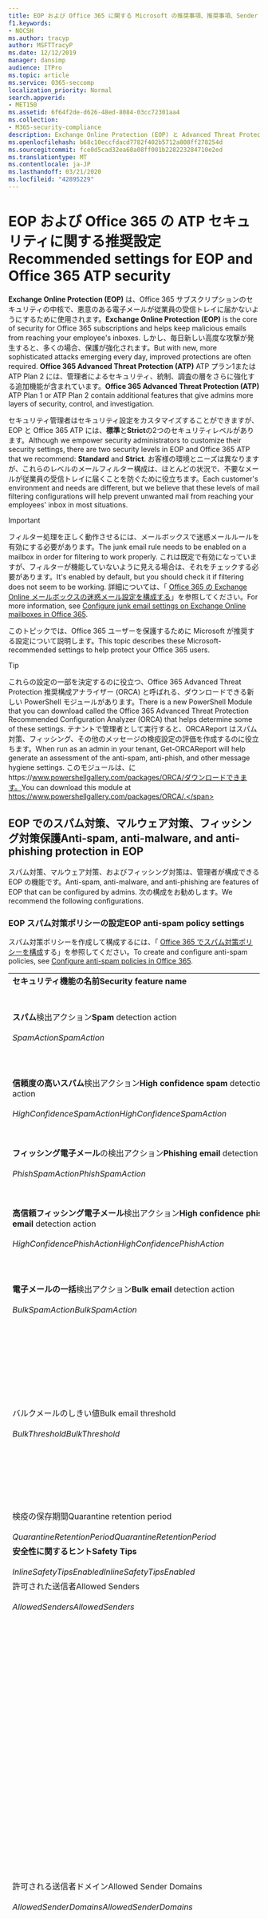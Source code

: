 ```yaml
---
title: EOP および Office 365 に関する Microsoft の推奨事項、推奨事項、Sender Policy Framework、ドメインベースのメッセージの報告と適合性、DomainKeys で識別されたメール、手順、使用方法、セキュリティ基準、EOP のベースラインATP、段取り ATP、セットアップ EOP、ATP の構成、EOP、セキュリティ構成の構成
f1.keywords:
- NOCSH
ms.author: tracyp
author: MSFTTracyP
ms.date: 12/12/2019
manager: dansimp
audience: ITPro
ms.topic: article
ms.service: O365-seccomp
localization_priority: Normal
search.appverid:
- MET150
ms.assetid: 6f64f2de-d626-48ed-8084-03cc72301aa4
ms.collection:
- M365-security-compliance
description: Exchange Online Protection (EOP) と Advanced Threat Protection (ATP) のセキュリティ設定のベストプラクティスについて 標準保護に関する現在の推奨事項 より厳しくするには、何を使用する必要がありますか。 Advanced Threat Protection (ATP) も使用している場合、どのようなエクストラを利用できますか?
ms.openlocfilehash: b68c10eccfdacd7782f402b5712a808ff278254d
ms.sourcegitcommit: fce0d5cad32ea60a08ff001b228223284710e2ed
ms.translationtype: MT
ms.contentlocale: ja-JP
ms.lasthandoff: 03/21/2020
ms.locfileid: "42895229"
---
```

# <a name="recommended-settings-for-eop-and-office-365-atp-security"></a><span data-ttu-id="27d41-106">EOP および Office 365 の ATP セキュリティに関する推奨設定</span><span class="sxs-lookup"><span data-stu-id="27d41-106">Recommended settings for EOP and Office 365 ATP security</span></span>

<span data-ttu-id="27d41-107">**Exchange Online Protection (EOP)** は、Office 365 サブスクリプションのセキュリティの中核で、悪意のある電子メールが従業員の受信トレイに届かないようにするために使用されます。</span><span class="sxs-lookup"><span data-stu-id="27d41-107">**Exchange Online Protection (EOP)** is the core of security for Office 365 subscriptions and helps keep malicious emails from reaching your employee's inboxes.</span></span> <span data-ttu-id="27d41-108">しかし、毎日新しい高度な攻撃が発生すると、多くの場合、保護が強化されます。</span><span class="sxs-lookup"><span data-stu-id="27d41-108">But with new, more sophisticated attacks emerging every day, improved protections are often required.</span></span> <span data-ttu-id="27d41-109">**Office 365 Advanced Threat Protection (ATP)** ATP プラン1または ATP Plan 2 には、管理者によるセキュリティ、統制、調査の層をさらに強化する追加機能が含まれています。</span><span class="sxs-lookup"><span data-stu-id="27d41-109">**Office 365 Advanced Threat Protection (ATP)** ATP Plan 1 or ATP Plan 2 contain additional features that give admins more layers of security, control, and investigation.</span></span>

<span data-ttu-id="27d41-110">セキュリティ管理者はセキュリティ設定をカスタマイズすることができますが、EOP と Office 365 ATP には、**標準**と**Strict**の2つのセキュリティレベルがあります。</span><span class="sxs-lookup"><span data-stu-id="27d41-110">Although we empower security administrators to customize their security settings, there are two security levels in EOP and Office 365 ATP that we recommend: **Standard** and **Strict**.</span></span> <span data-ttu-id="27d41-111">お客様の環境とニーズは異なりますが、これらのレベルのメールフィルター構成は、ほとんどの状況で、不要なメールが従業員の受信トレイに届くことを防ぐために役立ちます。</span><span class="sxs-lookup"><span data-stu-id="27d41-111">Each customer's environment and needs are different, but we believe that these levels of mail filtering configurations will help prevent unwanted mail from reaching your employees' inbox in most situations.</span></span>

> [!IMPORTANT]
> <span data-ttu-id="27d41-112">フィルター処理を正しく動作させるには、メールボックスで迷惑メールルールを有効にする必要があります。</span><span class="sxs-lookup"><span data-stu-id="27d41-112">The junk email rule needs to be enabled on a mailbox in order for filtering to work properly.</span></span> <span data-ttu-id="27d41-113">これは既定で有効になっていますが、フィルターが機能していないように見える場合は、それをチェックする必要があります。</span><span class="sxs-lookup"><span data-stu-id="27d41-113">It's enabled by default, but you should check it if filtering does not seem to be working.</span></span> <span data-ttu-id="27d41-114">詳細については、「 [Office 365 の Exchange Online メールボックスの迷惑メール設定を構成する](configure-junk-email-settings-on-exo-mailboxes.md)」を参照してください。</span><span class="sxs-lookup"><span data-stu-id="27d41-114">For more information, see [Configure junk email settings on Exchange Online mailboxes in Office 365](configure-junk-email-settings-on-exo-mailboxes.md).</span></span>

<span data-ttu-id="27d41-115">このトピックでは、Office 365 ユーザーを保護するために Microsoft が推奨する設定について説明します。</span><span class="sxs-lookup"><span data-stu-id="27d41-115">This topic describes these Microsoft-recommended settings to help protect your Office 365 users.</span></span>

> [!TIP]
> <span data-ttu-id="27d41-116">これらの設定の一部を決定するのに役立つ、Office 365 Advanced Threat Protection 推奨構成アナライザー (ORCA) と呼ばれる、ダウンロードできる新しい PowerShell モジュールがあります。</span><span class="sxs-lookup"><span data-stu-id="27d41-116">There is a new PowerShell Module that you can download called the Office 365 Advanced Threat Protection Recommended Configuration Analyzer (ORCA) that helps determine some of these settings.</span></span> <span data-ttu-id="27d41-117">テナントで管理者として実行すると、ORCAReport はスパム対策、フィッシング、その他のメッセージの検疫設定の評価を作成するのに役立ちます。</span><span class="sxs-lookup"><span data-stu-id="27d41-117">When run as an admin in your tenant, Get-ORCAReport will help generate an assessment of the anti-spam, anti-phish, and other message hygiene settings.</span></span> <span data-ttu-id="27d41-118">このモジュールは、にhttps://www.powershellgallery.com/packages/ORCA/ダウンロードできます。</span><span class="sxs-lookup"><span data-stu-id="27d41-118">You can download this module at https://www.powershellgallery.com/packages/ORCA/.</span></span>

## <a name="anti-spam-anti-malware-and-anti-phishing-protection-in-eop"></a><span data-ttu-id="27d41-119">EOP でのスパム対策、マルウェア対策、フィッシング対策保護</span><span class="sxs-lookup"><span data-stu-id="27d41-119">Anti-spam, anti-malware, and anti-phishing protection in EOP</span></span>

<span data-ttu-id="27d41-120">スパム対策、マルウェア対策、およびフィッシング対策は、管理者が構成できる EOP の機能です。</span><span class="sxs-lookup"><span data-stu-id="27d41-120">Anti-spam, anti-malware, and anti-phishing are features of EOP that can be configured by admins.</span></span> <span data-ttu-id="27d41-121">次の構成をお勧めします。</span><span class="sxs-lookup"><span data-stu-id="27d41-121">We recommend the following configurations.</span></span>

### <a name="eop-anti-spam-policy-settings"></a><span data-ttu-id="27d41-122">EOP スパム対策ポリシーの設定</span><span class="sxs-lookup"><span data-stu-id="27d41-122">EOP anti-spam policy settings</span></span>

<span data-ttu-id="27d41-123">スパム対策ポリシーを作成して構成するには、「 [Office 365 でスパム対策ポリシーを構成](configure-your-spam-filter-policies.md)する」を参照してください。</span><span class="sxs-lookup"><span data-stu-id="27d41-123">To create and configure anti-spam policies, see [Configure anti-spam policies in Office 365](configure-your-spam-filter-policies.md).</span></span>

|||||
|---|---|---|---|
|<span data-ttu-id="27d41-124">**セキュリティ機能の名前**</span><span class="sxs-lookup"><span data-stu-id="27d41-124">**Security feature name**</span></span>|<span data-ttu-id="27d41-125">**Standard**</span><span class="sxs-lookup"><span data-stu-id="27d41-125">**Standard**</span></span>|<span data-ttu-id="27d41-126">**Strict**</span><span class="sxs-lookup"><span data-stu-id="27d41-126">**Strict**</span></span>|<span data-ttu-id="27d41-127">**Comment**</span><span class="sxs-lookup"><span data-stu-id="27d41-127">**Comment**</span></span>|
|<span data-ttu-id="27d41-128">**スパム**検出アクション</span><span class="sxs-lookup"><span data-stu-id="27d41-128">**Spam** detection action</span></span> <br/><br/> <span data-ttu-id="27d41-129">_SpamAction_</span><span class="sxs-lookup"><span data-stu-id="27d41-129">_SpamAction_</span></span>|<span data-ttu-id="27d41-130">**迷惑メールフォルダーにメッセージを移動する**</span><span class="sxs-lookup"><span data-stu-id="27d41-130">**Move message to Junk Email folder**</span></span> <br/><br/> `MoveToJmf`|<span data-ttu-id="27d41-131">**検疫メッセージ**</span><span class="sxs-lookup"><span data-stu-id="27d41-131">**Quarantine message**</span></span> <br/><br/> `Quarantine`||
|<span data-ttu-id="27d41-132">**信頼度の高いスパム**検出アクション</span><span class="sxs-lookup"><span data-stu-id="27d41-132">**High confidence spam** detection action</span></span> <br/><br/> <span data-ttu-id="27d41-133">_HighConfidenceSpamAction_</span><span class="sxs-lookup"><span data-stu-id="27d41-133">_HighConfidenceSpamAction_</span></span>|<span data-ttu-id="27d41-134">**検疫メッセージ**</span><span class="sxs-lookup"><span data-stu-id="27d41-134">**Quarantine message**</span></span> <br/><br/> `Quarantine`|<span data-ttu-id="27d41-135">**検疫メッセージ**</span><span class="sxs-lookup"><span data-stu-id="27d41-135">**Quarantine message**</span></span> <br/><br/> `Quarantine`||
|<span data-ttu-id="27d41-136">**フィッシング電子メール**の検出アクション</span><span class="sxs-lookup"><span data-stu-id="27d41-136">**Phishing email** detection action</span></span> <br/><br/> <span data-ttu-id="27d41-137">_PhishSpamAction_</span><span class="sxs-lookup"><span data-stu-id="27d41-137">_PhishSpamAction_</span></span>|<span data-ttu-id="27d41-138">**検疫メッセージ**</span><span class="sxs-lookup"><span data-stu-id="27d41-138">**Quarantine message**</span></span> <br/><br/> `Quarantine`|<span data-ttu-id="27d41-139">**検疫メッセージ**</span><span class="sxs-lookup"><span data-stu-id="27d41-139">**Quarantine message**</span></span> <br/><br/> `Quarantine`||
|<span data-ttu-id="27d41-140">**高信頼フィッシング電子メール**検出アクション</span><span class="sxs-lookup"><span data-stu-id="27d41-140">**High confidence phishing email** detection action</span></span> <br/><br/> <span data-ttu-id="27d41-141">_HighConfidencePhishAction_</span><span class="sxs-lookup"><span data-stu-id="27d41-141">_HighConfidencePhishAction_</span></span>|<span data-ttu-id="27d41-142">**検疫メッセージ**</span><span class="sxs-lookup"><span data-stu-id="27d41-142">**Quarantine message**</span></span> <br/><br/> `Quarantine`|<span data-ttu-id="27d41-143">**検疫メッセージ**</span><span class="sxs-lookup"><span data-stu-id="27d41-143">**Quarantine message**</span></span> <br/><br/> `Quarantine`||
|<span data-ttu-id="27d41-144">**電子メールの一括**検出アクション</span><span class="sxs-lookup"><span data-stu-id="27d41-144">**Bulk email** detection action</span></span> <br/><br/> <span data-ttu-id="27d41-145">_BulkSpamAction_</span><span class="sxs-lookup"><span data-stu-id="27d41-145">_BulkSpamAction_</span></span>|<span data-ttu-id="27d41-146">**迷惑メールフォルダーにメッセージを移動する**</span><span class="sxs-lookup"><span data-stu-id="27d41-146">**Move message to Junk Email folder**</span></span> <br/><br/> `MoveToJmf`|<span data-ttu-id="27d41-147">**検疫メッセージ**</span><span class="sxs-lookup"><span data-stu-id="27d41-147">**Quarantine message**</span></span> <br/><br/> `Quarantine`||
|<span data-ttu-id="27d41-148">バルクメールのしきい値</span><span class="sxs-lookup"><span data-stu-id="27d41-148">Bulk email threshold</span></span> <br/><br/> <span data-ttu-id="27d41-149">_BulkThreshold_</span><span class="sxs-lookup"><span data-stu-id="27d41-149">_BulkThreshold_</span></span>|<span data-ttu-id="27d41-150">6 </span><span class="sxs-lookup"><span data-stu-id="27d41-150">6</span></span>|<span data-ttu-id="27d41-151">4 </span><span class="sxs-lookup"><span data-stu-id="27d41-151">4</span></span>|<span data-ttu-id="27d41-152">現在、既定値は7ですが、これは6に変更することをお勧めします。</span><span class="sxs-lookup"><span data-stu-id="27d41-152">The default value is currently 7, but we recommend that you change it to 6.</span></span> <span data-ttu-id="27d41-153">詳細については、「 [Office 365 のバルク苦情レベル (BCL)](bulk-complaint-level-values.md)」を参照してください。</span><span class="sxs-lookup"><span data-stu-id="27d41-153">For details, see [Bulk complaint level (BCL) in Office 365](bulk-complaint-level-values.md).</span></span>|
|<span data-ttu-id="27d41-154">検疫の保存期間</span><span class="sxs-lookup"><span data-stu-id="27d41-154">Quarantine retention period</span></span> <br/><br/> <span data-ttu-id="27d41-155">_QuarantineRetentionPeriod_</span><span class="sxs-lookup"><span data-stu-id="27d41-155">_QuarantineRetentionPeriod_</span></span>|<span data-ttu-id="27d41-156">30 日間</span><span class="sxs-lookup"><span data-stu-id="27d41-156">30 days</span></span>|<span data-ttu-id="27d41-157">30 日間</span><span class="sxs-lookup"><span data-stu-id="27d41-157">30 days</span></span>||
|<span data-ttu-id="27d41-158">**安全性に関するヒント**</span><span class="sxs-lookup"><span data-stu-id="27d41-158">**Safety Tips**</span></span> <br/><br/> <span data-ttu-id="27d41-159">_InlineSafetyTipsEnabled_</span><span class="sxs-lookup"><span data-stu-id="27d41-159">_InlineSafetyTipsEnabled_</span></span>|<span data-ttu-id="27d41-160">オン</span><span class="sxs-lookup"><span data-stu-id="27d41-160">On</span></span> <br/><br/> `$true`|<span data-ttu-id="27d41-161">オン</span><span class="sxs-lookup"><span data-stu-id="27d41-161">On</span></span> <br/><br/> `$true`||
|<span data-ttu-id="27d41-162">許可された送信者</span><span class="sxs-lookup"><span data-stu-id="27d41-162">Allowed Senders</span></span> <br/><br/> <span data-ttu-id="27d41-163">_AllowedSenders_</span><span class="sxs-lookup"><span data-stu-id="27d41-163">_AllowedSenders_</span></span>|<span data-ttu-id="27d41-164">なし</span><span class="sxs-lookup"><span data-stu-id="27d41-164">None</span></span>|<span data-ttu-id="27d41-165">なし</span><span class="sxs-lookup"><span data-stu-id="27d41-165">None</span></span>||
|<span data-ttu-id="27d41-166">許可される送信者ドメイン</span><span class="sxs-lookup"><span data-stu-id="27d41-166">Allowed Sender Domains</span></span> <br/><br/> <span data-ttu-id="27d41-167">_AllowedSenderDomains_</span><span class="sxs-lookup"><span data-stu-id="27d41-167">_AllowedSenderDomains_</span></span>|<span data-ttu-id="27d41-168">なし</span><span class="sxs-lookup"><span data-stu-id="27d41-168">None</span></span>|<span data-ttu-id="27d41-169">なし</span><span class="sxs-lookup"><span data-stu-id="27d41-169">None</span></span>|<span data-ttu-id="27d41-170">自分が所有する (_承認済みドメイン_とも呼ばれる) ドメインを許可された送信者の一覧に追加する必要はありません。</span><span class="sxs-lookup"><span data-stu-id="27d41-170">Adding domains that you own (also known as _accepted domains_) to the allowed senders list is not required.</span></span> <span data-ttu-id="27d41-171">実際には、悪意のある俳優が、フィルターによって除外されるメールを送信するような機会を作成するため、高いリスクと見なされます。[**スパム対策設定**] ページの [セキュリティ & コンプライアンスセンター] で[スプーフィングインテリジェンス](learn-about-spoof-intelligence.md)を使用して、組織の一部であるドメインを偽装している、または外部ドメインのスプーフィングを行っているすべての送信者を確認します。</span><span class="sxs-lookup"><span data-stu-id="27d41-171">In fact, it's considered high risk since it creates opportunities for bad actors to send you mail that would otherwise be filtered out. Use [spoof intelligence](learn-about-spoof-intelligence.md) in the Security & Compliance Center on the **Anti-spam settings** page to review all senders who are spoofing either domains that are part of your organization, or spoofing external domains.</span></span>|
|<span data-ttu-id="27d41-172">受信拒否リスト</span><span class="sxs-lookup"><span data-stu-id="27d41-172">Blocked Senders</span></span> <br/><br/> <span data-ttu-id="27d41-173">_BlockedSenders_</span><span class="sxs-lookup"><span data-stu-id="27d41-173">_BlockedSenders_</span></span>|<span data-ttu-id="27d41-174">なし</span><span class="sxs-lookup"><span data-stu-id="27d41-174">None</span></span>|<span data-ttu-id="27d41-175">なし</span><span class="sxs-lookup"><span data-stu-id="27d41-175">None</span></span>||
|<span data-ttu-id="27d41-176">受信拒否された送信者ドメイン</span><span class="sxs-lookup"><span data-stu-id="27d41-176">Blocked Sender Domains</span></span> <br/><br/> <span data-ttu-id="27d41-177">_BlockedSenderDomains_</span><span class="sxs-lookup"><span data-stu-id="27d41-177">_BlockedSenderDomains_</span></span>|<span data-ttu-id="27d41-178">なし</span><span class="sxs-lookup"><span data-stu-id="27d41-178">None</span></span>|<span data-ttu-id="27d41-179">なし</span><span class="sxs-lookup"><span data-stu-id="27d41-179">None</span></span>||
|<span data-ttu-id="27d41-180">**[エンド ユーザーのスパム通知を有効にする]**  このポリシーでエンド ユーザーのスパム通知を有効にするには、このチェック ボックスをオンにします。</span><span class="sxs-lookup"><span data-stu-id="27d41-180">**Enable end-user spam notifications**</span></span> <br/><br/> <span data-ttu-id="27d41-181">_EnableEndUserSpamNotifications_</span><span class="sxs-lookup"><span data-stu-id="27d41-181">_EnableEndUserSpamNotifications_</span></span>|<span data-ttu-id="27d41-182">有効</span><span class="sxs-lookup"><span data-stu-id="27d41-182">Enabled</span></span> <br/><br/> `$true`|<span data-ttu-id="27d41-183">有効</span><span class="sxs-lookup"><span data-stu-id="27d41-183">Enabled</span></span> <br/><br/> `$true`||
|<span data-ttu-id="27d41-184">**エンドユーザーのスパム通知を毎日送信する (日数)**</span><span class="sxs-lookup"><span data-stu-id="27d41-184">**Send end-user spam notifications every (days)**</span></span> <br/><br/> <span data-ttu-id="27d41-185">_EndUserSpamNotificationFrequency_</span><span class="sxs-lookup"><span data-stu-id="27d41-185">_EndUserSpamNotificationFrequency_</span></span>|<span data-ttu-id="27d41-186">3 日間</span><span class="sxs-lookup"><span data-stu-id="27d41-186">3 days</span></span>|<span data-ttu-id="27d41-187">3 日間</span><span class="sxs-lookup"><span data-stu-id="27d41-187">3 days</span></span>||
|<span data-ttu-id="27d41-188">**スパム ZAP**</span><span class="sxs-lookup"><span data-stu-id="27d41-188">**Spam ZAP**</span></span> <br/><br/> <span data-ttu-id="27d41-189">_SpamZapEnabled_</span><span class="sxs-lookup"><span data-stu-id="27d41-189">_SpamZapEnabled_</span></span>|<span data-ttu-id="27d41-190">有効</span><span class="sxs-lookup"><span data-stu-id="27d41-190">Enabled</span></span> <br/><br/> `$true`|<span data-ttu-id="27d41-191">有効</span><span class="sxs-lookup"><span data-stu-id="27d41-191">Enabled</span></span> <br/><br/> `$true`||
|<span data-ttu-id="27d41-192">**フィッシング ZAP**</span><span class="sxs-lookup"><span data-stu-id="27d41-192">**Phish ZAP**</span></span> <br/><br/> <span data-ttu-id="27d41-193">_PhishZapEnabled_</span><span class="sxs-lookup"><span data-stu-id="27d41-193">_PhishZapEnabled_</span></span>|<span data-ttu-id="27d41-194">有効</span><span class="sxs-lookup"><span data-stu-id="27d41-194">Enabled</span></span> <br/><br/> `$true`|<span data-ttu-id="27d41-195">有効</span><span class="sxs-lookup"><span data-stu-id="27d41-195">Enabled</span></span> <br/><br/> `$true`||
|<span data-ttu-id="27d41-196">_MarkAsSpamBulkMail_</span><span class="sxs-lookup"><span data-stu-id="27d41-196">_MarkAsSpamBulkMail_</span></span>|<span data-ttu-id="27d41-197">オン</span><span class="sxs-lookup"><span data-stu-id="27d41-197">On</span></span>|<span data-ttu-id="27d41-198">オン</span><span class="sxs-lookup"><span data-stu-id="27d41-198">On</span></span>|<span data-ttu-id="27d41-199">この設定は、PowerShell でのみ使用できます。</span><span class="sxs-lookup"><span data-stu-id="27d41-199">This setting is only available in PowerShell.</span></span>|
|

<span data-ttu-id="27d41-200">使用されなくなっているスパム対策ポリシーには、他にもいくつかの高度なスパムフィルター (ASF) 設定があります。</span><span class="sxs-lookup"><span data-stu-id="27d41-200">There are several other Advanced Spam Filter (ASF) settings in anti-spam policies that are in the process of being deprecated.</span></span> <span data-ttu-id="27d41-201">これらの機能の減価償却のタイムラインの詳細については、このトピックの外に連絡します。</span><span class="sxs-lookup"><span data-stu-id="27d41-201">More information on the timelines for the depreciation of these features will be communicated outside of this topic.</span></span>

<span data-ttu-id="27d41-202">**標準**レベルと**厳密**なレベルの両方で、これらの ASF 設定を**オフ**にすることをお勧めします。</span><span class="sxs-lookup"><span data-stu-id="27d41-202">We recommend that you turn these ASF settings **Off** for both **Standard** and **Strict** levels.</span></span> <span data-ttu-id="27d41-203">ASF 設定の詳細については、「 [Office 365 の高度なスパムフィルター (ASF) 設定](advanced-spam-filtering-asf-options.md)」を参照してください。</span><span class="sxs-lookup"><span data-stu-id="27d41-203">For more information about ASF settings, see [Advanced Spam Filter (ASF) settings in Office 365](advanced-spam-filtering-asf-options.md).</span></span>

|||
|----|---|
|<span data-ttu-id="27d41-204">**セキュリティ機能の名前**</span><span class="sxs-lookup"><span data-stu-id="27d41-204">**Security feature name**</span></span>|<span data-ttu-id="27d41-205">**コメント**</span><span class="sxs-lookup"><span data-stu-id="27d41-205">**Comments**</span></span>|
|<span data-ttu-id="27d41-206">**リモートサイトへの画像リンク**(_IncreaseScoreWithImageLinks_)</span><span class="sxs-lookup"><span data-stu-id="27d41-206">**Image links to remote sites** (_IncreaseScoreWithImageLinks_)</span></span>||
|<span data-ttu-id="27d41-207">**URL の数値の IP アドレス**(_IncreaseScoreWithNumericIps_)</span><span class="sxs-lookup"><span data-stu-id="27d41-207">**Numeric IP address in URL** (_IncreaseScoreWithNumericIps_)</span></span>||
|<span data-ttu-id="27d41-208">**UL リダイレクト (その他のポート**) (_IncreaseScoreWithRedirectToOtherPort_)</span><span class="sxs-lookup"><span data-stu-id="27d41-208">**UL redirect to other port** (_IncreaseScoreWithRedirectToOtherPort_)</span></span>||
|<span data-ttu-id="27d41-209">**.Url または info web サイトへの URL** (_IncreaseScoreWithBizOrInfoUrls_)</span><span class="sxs-lookup"><span data-stu-id="27d41-209">**URL to .biz or .info websites** (_IncreaseScoreWithBizOrInfoUrls_)</span></span>||
|<span data-ttu-id="27d41-210">**空のメッセージ**(_MarkAsSpamEmptyMessages_)</span><span class="sxs-lookup"><span data-stu-id="27d41-210">**Empty messages** (_MarkAsSpamEmptyMessages_)</span></span>||
|<span data-ttu-id="27d41-211">**HTML の JavaScript または VBScript** (_MarkAsSpamJavaScriptInHtml_)</span><span class="sxs-lookup"><span data-stu-id="27d41-211">**JavaScript or VBScript in HTML** (_MarkAsSpamJavaScriptInHtml_)</span></span>||
|<span data-ttu-id="27d41-212">**HTML の Frame または IFrame タグ**(_MarkAsSpamFramesInHtml_)</span><span class="sxs-lookup"><span data-stu-id="27d41-212">**Frame or IFrame tags in HTML** (_MarkAsSpamFramesInHtml_)</span></span>||
|<span data-ttu-id="27d41-213">**HTML のオブジェクトタグ**(_MarkAsSpamObjectTagsInHtml_)</span><span class="sxs-lookup"><span data-stu-id="27d41-213">**Object tags in HTML** (_MarkAsSpamObjectTagsInHtml_)</span></span>||
|<span data-ttu-id="27d41-214">**HTML にタグを埋め込む**(_MarkAsSpamEmbedTagsInHtml_)</span><span class="sxs-lookup"><span data-stu-id="27d41-214">**Embed tags in HTML** (_MarkAsSpamEmbedTagsInHtml_)</span></span>||
|<span data-ttu-id="27d41-215">**HTML の Form タグ**(_MarkAsSpamFormTagsInHtml_)</span><span class="sxs-lookup"><span data-stu-id="27d41-215">**Form tags in HTML** (_MarkAsSpamFormTagsInHtml_)</span></span>||
|<span data-ttu-id="27d41-216">**HTML での Web バグ**(_MarkAsSpamWebBugsInHtml_)</span><span class="sxs-lookup"><span data-stu-id="27d41-216">**Web bugs in HTML** (_MarkAsSpamWebBugsInHtml_)</span></span>||
|<span data-ttu-id="27d41-217">**機密単語リストを適用**する (_MarkAsSpamSensitiveWordList_)</span><span class="sxs-lookup"><span data-stu-id="27d41-217">**Apply sensitive word list** (_MarkAsSpamSensitiveWordList_)</span></span>||
|<span data-ttu-id="27d41-218">**SPF レコード: hard fail** (_MarkAsSpamSpfRecordHardFail_)</span><span class="sxs-lookup"><span data-stu-id="27d41-218">**SPF record: hard fail** (_MarkAsSpamSpfRecordHardFail_)</span></span>||
|<span data-ttu-id="27d41-219">**条件付き送信者 ID フィルター: hard fail** (_MarkAsSpamFromAddressAuthFail_)</span><span class="sxs-lookup"><span data-stu-id="27d41-219">**Conditional Sender ID filtering: hard fail** (_MarkAsSpamFromAddressAuthFail_)</span></span>||
|<span data-ttu-id="27d41-220">**NDR バック散布**(_MarkAsSpamNdrBackscatter_)</span><span class="sxs-lookup"><span data-stu-id="27d41-220">**NDR backscatter** (_MarkAsSpamNdrBackscatter_)</span></span>||
|

#### <a name="eop-outbound-spam-policy-settings"></a><span data-ttu-id="27d41-221">EOP 送信スパムポリシーの設定</span><span class="sxs-lookup"><span data-stu-id="27d41-221">EOP outbound spam policy settings</span></span>

<span data-ttu-id="27d41-222">送信スパムポリシーを作成して構成するには、「 [Office 365 で送信スパムフィルターを構成](configure-the-outbound-spam-policy.md)する」を参照してください。</span><span class="sxs-lookup"><span data-stu-id="27d41-222">To create and configure outbound spam policies, see [Configure outbound spam filtering in Office 365](configure-the-outbound-spam-policy.md).</span></span>

||||
|---|---|---|---|
|<span data-ttu-id="27d41-223">**セキュリティ機能の名前**</span><span class="sxs-lookup"><span data-stu-id="27d41-223">**Security feature name**</span></span>|<span data-ttu-id="27d41-224">**Standard**</span><span class="sxs-lookup"><span data-stu-id="27d41-224">**Standard**</span></span>|<span data-ttu-id="27d41-225">**Strict**</span><span class="sxs-lookup"><span data-stu-id="27d41-225">**Strict**</span></span>|<span data-ttu-id="27d41-226">**Comment**</span><span class="sxs-lookup"><span data-stu-id="27d41-226">**Comment**</span></span>|
|<span data-ttu-id="27d41-227">**ユーザーあたりの最大受信者数: 外部時間の制限**</span><span class="sxs-lookup"><span data-stu-id="27d41-227">**Maximum number of recipients per user: External hourly limit**</span></span> <br/><br/> <span data-ttu-id="27d41-228">_RecipientLimitExternalPerHour_</span><span class="sxs-lookup"><span data-stu-id="27d41-228">_RecipientLimitExternalPerHour_</span></span>|<span data-ttu-id="27d41-229">500</span><span class="sxs-lookup"><span data-stu-id="27d41-229">500</span></span>|<span data-ttu-id="27d41-230">400</span><span class="sxs-lookup"><span data-stu-id="27d41-230">400</span></span>||
|<span data-ttu-id="27d41-231">**ユーザーあたりの最大受信者数: 内部時間の制限**</span><span class="sxs-lookup"><span data-stu-id="27d41-231">**Maximum number of recipients per user: Internal hourly limit**</span></span> <br/><br/> <span data-ttu-id="27d41-232">_RecipientLimitInternalPerHour_</span><span class="sxs-lookup"><span data-stu-id="27d41-232">_RecipientLimitInternalPerHour_</span></span>|<span data-ttu-id="27d41-233">1000</span><span class="sxs-lookup"><span data-stu-id="27d41-233">1000</span></span>|<span data-ttu-id="27d41-234">800</span><span class="sxs-lookup"><span data-stu-id="27d41-234">800</span></span>||
|<span data-ttu-id="27d41-235">**ユーザーあたりの最大受信者数: 毎日の制限**</span><span class="sxs-lookup"><span data-stu-id="27d41-235">**Maximum number of recipients per user: Daily limit**</span></span> <br/><br/> <span data-ttu-id="27d41-236">_RecipientLimitPerDay_</span><span class="sxs-lookup"><span data-stu-id="27d41-236">_RecipientLimitPerDay_</span></span>|<span data-ttu-id="27d41-237">1000</span><span class="sxs-lookup"><span data-stu-id="27d41-237">1000</span></span>|<span data-ttu-id="27d41-238">800</span><span class="sxs-lookup"><span data-stu-id="27d41-238">800</span></span>||
|<span data-ttu-id="27d41-239">**ユーザーが制限を超えた場合のアクション**</span><span class="sxs-lookup"><span data-stu-id="27d41-239">**Action when a user exceeds the limits**</span></span> <br/><br/> <span data-ttu-id="27d41-240">_ActionWhenThresholdReached_</span><span class="sxs-lookup"><span data-stu-id="27d41-240">_ActionWhenThresholdReached_</span></span>|<span data-ttu-id="27d41-241">**ユーザーがメールを送信するのを制限する**</span><span class="sxs-lookup"><span data-stu-id="27d41-241">**Restrict the user from sending mail**</span></span> <br/><br/> `BlockUser`|<span data-ttu-id="27d41-242">**ユーザーがメールを送信するのを制限する**</span><span class="sxs-lookup"><span data-stu-id="27d41-242">**Restrict the user from sending mail**</span></span> <br/><br/> `BlockUser`||
|

### <a name="eop-anti-malware-policy-settings"></a><span data-ttu-id="27d41-243">EOP マルウェア対策ポリシー設定</span><span class="sxs-lookup"><span data-stu-id="27d41-243">EOP anti-malware policy settings</span></span>

<span data-ttu-id="27d41-244">マルウェア対策ポリシーを作成して構成するには、「 [configure マルウェア対策ポリシーを Office 365 で構成](configure-anti-malware-policies.md)する」を参照してください。</span><span class="sxs-lookup"><span data-stu-id="27d41-244">To create and configure anti-malware policies, see [Configure anti-malware policies in Office 365](configure-anti-malware-policies.md).</span></span>

|||||
|---|---|---|---|
|<span data-ttu-id="27d41-245">**セキュリティ機能の名前**</span><span class="sxs-lookup"><span data-stu-id="27d41-245">**Security feature name**</span></span>|<span data-ttu-id="27d41-246">**Standard**</span><span class="sxs-lookup"><span data-stu-id="27d41-246">**Standard**</span></span>|<span data-ttu-id="27d41-247">**Strict**</span><span class="sxs-lookup"><span data-stu-id="27d41-247">**Strict**</span></span>|<span data-ttu-id="27d41-248">**Comment**</span><span class="sxs-lookup"><span data-stu-id="27d41-248">**Comment**</span></span>|
|<span data-ttu-id="27d41-249">**受信者にメッセージが検疫されたことを通知するかどうか。**</span><span class="sxs-lookup"><span data-stu-id="27d41-249">**Do you want to notify recipients if their messages are quarantined?**</span></span> <br/><br/> <span data-ttu-id="27d41-250">_操作_</span><span class="sxs-lookup"><span data-stu-id="27d41-250">_Action_</span></span>|<span data-ttu-id="27d41-251">いいえ</span><span class="sxs-lookup"><span data-stu-id="27d41-251">No</span></span> <br/><br/> <span data-ttu-id="27d41-252">_DeleteMessage_</span><span class="sxs-lookup"><span data-stu-id="27d41-252">_DeleteMessage_</span></span>|<span data-ttu-id="27d41-253">いいえ</span><span class="sxs-lookup"><span data-stu-id="27d41-253">No</span></span> <br/><br/> <span data-ttu-id="27d41-254">_DeleteMessage_</span><span class="sxs-lookup"><span data-stu-id="27d41-254">_DeleteMessage_</span></span>|<span data-ttu-id="27d41-255">電子メールの添付ファイルでマルウェアが検出されると、メッセージは検疫され、管理者のみが解放できるようになります。</span><span class="sxs-lookup"><span data-stu-id="27d41-255">If malware is detected in an email attachment, the message is quarantined and can be released only by an admin.</span></span>|
|<span data-ttu-id="27d41-256">**一般的な添付ファイルの種類のフィルター**</span><span class="sxs-lookup"><span data-stu-id="27d41-256">**Common Attachment Types Filter**</span></span> <br/><br/> <span data-ttu-id="27d41-257">_EnableFileFilter_</span><span class="sxs-lookup"><span data-stu-id="27d41-257">_EnableFileFilter_</span></span>|<span data-ttu-id="27d41-258">オン</span><span class="sxs-lookup"><span data-stu-id="27d41-258">On</span></span> <br/><br/> `$true`|<span data-ttu-id="27d41-259">オン</span><span class="sxs-lookup"><span data-stu-id="27d41-259">On</span></span> <br/><br/> `$true`|<span data-ttu-id="27d41-260">この設定では、添付ファイルの内容に関係なく、実行可能な添付ファイルが含まれているファイルの種類に基づいてメッセージを検疫します。</span><span class="sxs-lookup"><span data-stu-id="27d41-260">This setting quarantines messages that contain executable attachments based on file type, regardless of the attachment content.</span></span>|
|<span data-ttu-id="27d41-261">**マルウェアのゼロ時間の自動削除**</span><span class="sxs-lookup"><span data-stu-id="27d41-261">**Malware Zero-hour Auto Purge**</span></span> <br/><br/> <span data-ttu-id="27d41-262">_ZapEnabled_</span><span class="sxs-lookup"><span data-stu-id="27d41-262">_ZapEnabled_</span></span>|<span data-ttu-id="27d41-263">オン</span><span class="sxs-lookup"><span data-stu-id="27d41-263">On</span></span> <br/><br/> `$true`|<span data-ttu-id="27d41-264">オン</span><span class="sxs-lookup"><span data-stu-id="27d41-264">On</span></span> <br/><br/> `$true`||
|<span data-ttu-id="27d41-265">配信されていないメッセージの**内部送信者に通知**する</span><span class="sxs-lookup"><span data-stu-id="27d41-265">**Notify internal senders** of the undelivered message</span></span> <br/><br/> <span data-ttu-id="27d41-266">_EnableInternalSenderNotifications_</span><span class="sxs-lookup"><span data-stu-id="27d41-266">_EnableInternalSenderNotifications_</span></span>|<span data-ttu-id="27d41-267">無効</span><span class="sxs-lookup"><span data-stu-id="27d41-267">Disabled</span></span> <br/><br/> `$false`|<span data-ttu-id="27d41-268">無効</span><span class="sxs-lookup"><span data-stu-id="27d41-268">Disabled</span></span> <br/><br/> `$false`||
|<span data-ttu-id="27d41-269">配信されていないメッセージの**外部送信者に通知**する</span><span class="sxs-lookup"><span data-stu-id="27d41-269">**Notify external senders** of the undelivered message</span></span> <br/><br/> <span data-ttu-id="27d41-270">_EnableExternalSenderNotifications_</span><span class="sxs-lookup"><span data-stu-id="27d41-270">_EnableExternalSenderNotifications_</span></span>|<span data-ttu-id="27d41-271">無効</span><span class="sxs-lookup"><span data-stu-id="27d41-271">Disabled</span></span> <br/><br/> `$false`|<span data-ttu-id="27d41-272">無効</span><span class="sxs-lookup"><span data-stu-id="27d41-272">Disabled</span></span> <br/><br/> `$false`||
|

### <a name="eop-anti-phishing-policy-settings"></a><span data-ttu-id="27d41-273">EOP フィッシング対策ポリシー設定</span><span class="sxs-lookup"><span data-stu-id="27d41-273">EOP anti-phishing policy settings</span></span>

|<span data-ttu-id="27d41-274">セキュリティ機能の名前</span><span class="sxs-lookup"><span data-stu-id="27d41-274">Security feature name</span></span>|<span data-ttu-id="27d41-275">標準</span><span class="sxs-lookup"><span data-stu-id="27d41-275">Standard</span></span>|<span data-ttu-id="27d41-276">Strict</span><span class="sxs-lookup"><span data-stu-id="27d41-276">Strict</span></span>|<span data-ttu-id="27d41-277">コメント</span><span class="sxs-lookup"><span data-stu-id="27d41-277">Comment</span></span>|
|---------|---------|---------|---------|
|<span data-ttu-id="27d41-278">スプーフィング対策保護を有効にする</span><span class="sxs-lookup"><span data-stu-id="27d41-278">Enable anti-spoofing protection</span></span>|<span data-ttu-id="27d41-279">オン</span><span class="sxs-lookup"><span data-stu-id="27d41-279">On</span></span>|<span data-ttu-id="27d41-280">オン</span><span class="sxs-lookup"><span data-stu-id="27d41-280">On</span></span>||
|<span data-ttu-id="27d41-281">認証されていない送信者を有効にする (タグ付け)</span><span class="sxs-lookup"><span data-stu-id="27d41-281">Enable Unauthenticated Sender (tagging)</span></span>|<span data-ttu-id="27d41-282">オン</span><span class="sxs-lookup"><span data-stu-id="27d41-282">On</span></span>|<span data-ttu-id="27d41-283">オン</span><span class="sxs-lookup"><span data-stu-id="27d41-283">On</span></span>||
|<span data-ttu-id="27d41-284">ドメインのスプーフィングが許可されていないユーザーによって電子メールが送信された場合</span><span class="sxs-lookup"><span data-stu-id="27d41-284">If email is sent by someone who's not allowed to spoof your domain</span></span>|<span data-ttu-id="27d41-285">受信者の迷惑メールフォルダーにメッセージを移動する</span><span class="sxs-lookup"><span data-stu-id="27d41-285">Move message to the recipients' Junk Email folders</span></span>|<span data-ttu-id="27d41-286">メッセージを検疫する</span><span class="sxs-lookup"><span data-stu-id="27d41-286">Quarantine the message</span></span>||

## <a name="office-365-advanced-threat-protection-security"></a><span data-ttu-id="27d41-287">Office 365 Advanced Threat Protection セキュリティ</span><span class="sxs-lookup"><span data-stu-id="27d41-287">Office 365 Advanced Threat Protection security</span></span>

<span data-ttu-id="27d41-288">その他のセキュリティ上の利点には、Office 365 Advanced Threat Protection (ATP) サブスクリプションが付属しています。</span><span class="sxs-lookup"><span data-stu-id="27d41-288">Additional security benefits come with an Office 365 Advanced Threat Protection (ATP) subscription.</span></span> <span data-ttu-id="27d41-289">最新のニュースと情報については、「 [Office 365 ATP の新機能](whats-new-in-office-365-atp.md)」を参照してください。</span><span class="sxs-lookup"><span data-stu-id="27d41-289">For the latest news and information, you can see [What's new in Office 365 ATP](whats-new-in-office-365-atp.md).</span></span>

<span data-ttu-id="27d41-290">Office 365 ATP には、悪意のある添付ファイルを含む電子メールを配信できないようにする安全な添付ファイルおよび安全なリンクのポリシーが含まれており、ユーザーは安全でない可能性のある Url をクリックすることになります。</span><span class="sxs-lookup"><span data-stu-id="27d41-290">Office 365 ATP includes the Safe Attachment and Safe Links policies to prevent email with potentially malicious attachments from being delivered, and to keep users from clicking potentially unsafe URLs.</span></span>

> [!IMPORTANT]
> <span data-ttu-id="27d41-291">高度なフィッシング対策は、Office 365 ATP サブスクリプションの利点の1つです。</span><span class="sxs-lookup"><span data-stu-id="27d41-291">Advanced anti-phishing is one of the benefits of an Office 365 ATP subscription.</span></span> <span data-ttu-id="27d41-292">既定では有効になっていますが、メールのフィルターを開始する前に、少なくとも1つのフィッシング対策ポリシーを構成***する必要があり***ます。</span><span class="sxs-lookup"><span data-stu-id="27d41-292">Although it's enabled by default, you ***must*** configure at least one anti-phishing policy before it can start filtering mail.</span></span> <span data-ttu-id="27d41-293">フィッシング対策ポリシーの構成を忘れると、ユーザーが危険な電子メールに公開される可能性があります。</span><span class="sxs-lookup"><span data-stu-id="27d41-293">Forgetting to configure anti-phishing policies could exposes users to risky emails.</span></span> <span data-ttu-id="27d41-294">Office 365 ATP サブスクリプションを追加した後は、必ずフィッシング対策ポリシーを構成してください。</span><span class="sxs-lookup"><span data-stu-id="27d41-294">Be sure to configure your anti-phishing policies after you add an Office 365 ATP subscription.</span></span>

<span data-ttu-id="27d41-295">EOP に Office 365 ATP サブスクリプションを追加した場合は、次の構成を設定します。</span><span class="sxs-lookup"><span data-stu-id="27d41-295">If you've added an Office 365 ATP subscription to your EOP, set the following configurations.</span></span>

### <a name="office-atp-anti-phishing-policy-settings"></a><span data-ttu-id="27d41-296">Office ATP のフィッシング対策ポリシー設定</span><span class="sxs-lookup"><span data-stu-id="27d41-296">Office ATP anti-phishing policy settings</span></span>

<span data-ttu-id="27d41-297">EOP のお客様は、前述したように基本的なフィッシング対策を行いますが、Office 365 ATP には、攻撃を防止、検出、修復するのに役立つ機能と制御が追加されています。</span><span class="sxs-lookup"><span data-stu-id="27d41-297">EOP customers get basic anti-phishing as previously described, but Office 365 ATP includes more features and control to help prevent, detect, and remediate against attacks.</span></span>

|<span data-ttu-id="27d41-298">偽装セキュリティ機能の名前</span><span class="sxs-lookup"><span data-stu-id="27d41-298">Impersonation security feature name</span></span>|<span data-ttu-id="27d41-299">標準</span><span class="sxs-lookup"><span data-stu-id="27d41-299">Standard</span></span>|<span data-ttu-id="27d41-300">Strict</span><span class="sxs-lookup"><span data-stu-id="27d41-300">Strict</span></span>|<span data-ttu-id="27d41-301">コメント</span><span class="sxs-lookup"><span data-stu-id="27d41-301">Comment</span></span>|
|---------|---------|---------|---------|
|<span data-ttu-id="27d41-302">(偽装ポリシーの編集)保護するユーザーを追加する</span><span class="sxs-lookup"><span data-stu-id="27d41-302">(Edit impersonation policy) Add users to protect</span></span>|<span data-ttu-id="27d41-303">オン</span><span class="sxs-lookup"><span data-stu-id="27d41-303">On</span></span>|<span data-ttu-id="27d41-304">オン</span><span class="sxs-lookup"><span data-stu-id="27d41-304">On</span></span>|<span data-ttu-id="27d41-305">組織によって異なりますが、主要な役割でユーザーを追加することをお勧めします。</span><span class="sxs-lookup"><span data-stu-id="27d41-305">Depends on your organization, but we recommend adding users in key roles.</span></span> <span data-ttu-id="27d41-306">内部的には、CEO、CFO、その他のシニアリーダーである可能性があります。</span><span class="sxs-lookup"><span data-stu-id="27d41-306">Internally, these might be your CEO, CFO, and other senior leaders.</span></span> <span data-ttu-id="27d41-307">外部には、協議会のメンバーまたは取締役会を含めることができます。</span><span class="sxs-lookup"><span data-stu-id="27d41-307">Externally, these could include council members or your board of directors.</span></span>|
|<span data-ttu-id="27d41-308">(偽装ポリシーの編集)自分が所有しているドメインを自動的に追加する</span><span class="sxs-lookup"><span data-stu-id="27d41-308">(Edit impersonation policy) Automatically include the domains I own</span></span>|<span data-ttu-id="27d41-309">オン</span><span class="sxs-lookup"><span data-stu-id="27d41-309">On</span></span>|<span data-ttu-id="27d41-310">オン</span><span class="sxs-lookup"><span data-stu-id="27d41-310">On</span></span>||
|<span data-ttu-id="27d41-311">(偽装ポリシーの編集)カスタムドメインを含める</span><span class="sxs-lookup"><span data-stu-id="27d41-311">(Edit impersonation policy) Include custom domains</span></span>|<span data-ttu-id="27d41-312">オン</span><span class="sxs-lookup"><span data-stu-id="27d41-312">On</span></span>|<span data-ttu-id="27d41-313">オン</span><span class="sxs-lookup"><span data-stu-id="27d41-313">On</span></span>|<span data-ttu-id="27d41-314">組織によって異なりますが、自分が所有していない大部分のドメインを追加することをお勧めします。</span><span class="sxs-lookup"><span data-stu-id="27d41-314">Depends on your organization, but we recommend adding domains you interact with most that you don't own.</span></span>|
|<span data-ttu-id="27d41-315">指定した偽装ユーザーによって電子メールが送信された場合</span><span class="sxs-lookup"><span data-stu-id="27d41-315">If email is sent by an impersonated user you specified</span></span>|<span data-ttu-id="27d41-316">メッセージを検疫する</span><span class="sxs-lookup"><span data-stu-id="27d41-316">Quarantine the message</span></span>|<span data-ttu-id="27d41-317">メッセージを検疫する</span><span class="sxs-lookup"><span data-stu-id="27d41-317">Quarantine the message</span></span>||
|<span data-ttu-id="27d41-318">指定した偽装ドメインによって電子メールが送信される場合</span><span class="sxs-lookup"><span data-stu-id="27d41-318">If email is sent by an impersonated domain you specified</span></span>|<span data-ttu-id="27d41-319">メッセージを検疫する</span><span class="sxs-lookup"><span data-stu-id="27d41-319">Quarantine the message</span></span>|<span data-ttu-id="27d41-320">メッセージを検疫する</span><span class="sxs-lookup"><span data-stu-id="27d41-320">Quarantine the message</span></span>||
|<span data-ttu-id="27d41-321">偽装ユーザーのヒントを表示する</span><span class="sxs-lookup"><span data-stu-id="27d41-321">Show tip for impersonated users</span></span>|<span data-ttu-id="27d41-322">オン</span><span class="sxs-lookup"><span data-stu-id="27d41-322">On</span></span>|<span data-ttu-id="27d41-323">オン</span><span class="sxs-lookup"><span data-stu-id="27d41-323">On</span></span>||
|<span data-ttu-id="27d41-324">偽装ドメインのヒントを表示する</span><span class="sxs-lookup"><span data-stu-id="27d41-324">Show tip for impersonated domains</span></span>|<span data-ttu-id="27d41-325">オン</span><span class="sxs-lookup"><span data-stu-id="27d41-325">On</span></span>|<span data-ttu-id="27d41-326">オン</span><span class="sxs-lookup"><span data-stu-id="27d41-326">On</span></span>||
|<span data-ttu-id="27d41-327">通常と異なる文字にヒントを表示する</span><span class="sxs-lookup"><span data-stu-id="27d41-327">Show tip for unusual characters</span></span>|<span data-ttu-id="27d41-328">オン</span><span class="sxs-lookup"><span data-stu-id="27d41-328">On</span></span>|<span data-ttu-id="27d41-329">オン</span><span class="sxs-lookup"><span data-stu-id="27d41-329">On</span></span>||
|<span data-ttu-id="27d41-330">メールボックスインテリジェンスを有効にする</span><span class="sxs-lookup"><span data-stu-id="27d41-330">Enable Mailbox intelligence</span></span>|<span data-ttu-id="27d41-331">オン</span><span class="sxs-lookup"><span data-stu-id="27d41-331">On</span></span>|<span data-ttu-id="27d41-332">オン</span><span class="sxs-lookup"><span data-stu-id="27d41-332">On</span></span>||
|<span data-ttu-id="27d41-333">メールボックスインテリジェンスベースの偽装保護を有効にする</span><span class="sxs-lookup"><span data-stu-id="27d41-333">Enable Mailbox intelligence based impersonation protection</span></span>|<span data-ttu-id="27d41-334">オン</span><span class="sxs-lookup"><span data-stu-id="27d41-334">On</span></span>|<span data-ttu-id="27d41-335">オン</span><span class="sxs-lookup"><span data-stu-id="27d41-335">On</span></span>||
|<span data-ttu-id="27d41-336">メールボックスインテリジェンスで保護された偽装ユーザーによって電子メールが送信される場合</span><span class="sxs-lookup"><span data-stu-id="27d41-336">If email is sent by an impersonated user protected by mailbox intelligence</span></span>|<span data-ttu-id="27d41-337">受信者の迷惑メールフォルダーにメッセージを移動する</span><span class="sxs-lookup"><span data-stu-id="27d41-337">Move message to the recipients' Junk Email folders</span></span>|<span data-ttu-id="27d41-338">メッセージを検疫する</span><span class="sxs-lookup"><span data-stu-id="27d41-338">Quarantine the message</span></span>||
|<span data-ttu-id="27d41-339">(偽装ポリシーの編集)信頼できる差出人とドメインを追加する</span><span class="sxs-lookup"><span data-stu-id="27d41-339">(Edit impersonation policy) Add trusted senders and domains</span></span>|<span data-ttu-id="27d41-340">なし</span><span class="sxs-lookup"><span data-stu-id="27d41-340">None</span></span>|<span data-ttu-id="27d41-341">なし</span><span class="sxs-lookup"><span data-stu-id="27d41-341">None</span></span>|<span data-ttu-id="27d41-342">組織によって異なりますが、誤ってフィッシングとしてマークされるユーザーまたはドメインを追加することをお勧めします。</span><span class="sxs-lookup"><span data-stu-id="27d41-342">Depends on your organization, but we recommend adding users or domains that incorrectly get marked as phish due to impersonation only and not other filters.</span></span>|

|<span data-ttu-id="27d41-343">スプーフィングセキュリティ機能の名前</span><span class="sxs-lookup"><span data-stu-id="27d41-343">Spoof security feature name</span></span>|<span data-ttu-id="27d41-344">標準</span><span class="sxs-lookup"><span data-stu-id="27d41-344">Standard</span></span>|<span data-ttu-id="27d41-345">Strict</span><span class="sxs-lookup"><span data-stu-id="27d41-345">Strict</span></span>|<span data-ttu-id="27d41-346">コメント</span><span class="sxs-lookup"><span data-stu-id="27d41-346">Comment</span></span>|
|---------|---------|---------|---------|
|<span data-ttu-id="27d41-347">スプーフィング対策保護を有効にする</span><span class="sxs-lookup"><span data-stu-id="27d41-347">Enable anti-spoofing protection</span></span>|<span data-ttu-id="27d41-348">オン</span><span class="sxs-lookup"><span data-stu-id="27d41-348">On</span></span>|<span data-ttu-id="27d41-349">オン</span><span class="sxs-lookup"><span data-stu-id="27d41-349">On</span></span>||
|<span data-ttu-id="27d41-350">認証されていない送信者を有効にする (タグ付け)</span><span class="sxs-lookup"><span data-stu-id="27d41-350">Enable Unauthenticated Sender (tagging)</span></span>|<span data-ttu-id="27d41-351">オン</span><span class="sxs-lookup"><span data-stu-id="27d41-351">On</span></span>|<span data-ttu-id="27d41-352">オン</span><span class="sxs-lookup"><span data-stu-id="27d41-352">On</span></span>||
|<span data-ttu-id="27d41-353">ドメインのスプーフィングが許可されていないユーザーによって電子メールが送信された場合</span><span class="sxs-lookup"><span data-stu-id="27d41-353">If email is sent by someone who's not allowed to spoof your domain</span></span>|<span data-ttu-id="27d41-354">受信者の迷惑メールフォルダーにメッセージを移動する</span><span class="sxs-lookup"><span data-stu-id="27d41-354">Move message to the recipients' Junk Email folders</span></span>|<span data-ttu-id="27d41-355">メッセージを検疫する</span><span class="sxs-lookup"><span data-stu-id="27d41-355">Quarantine the message</span></span>||
|<span data-ttu-id="27d41-356">EnableSuspiciousSafetyTip</span><span class="sxs-lookup"><span data-stu-id="27d41-356">EnableSuspiciousSafetyTip</span></span>|<span data-ttu-id="27d41-357">False</span><span class="sxs-lookup"><span data-stu-id="27d41-357">False</span></span>|<span data-ttu-id="27d41-358">True</span><span class="sxs-lookup"><span data-stu-id="27d41-358">True</span></span>|<span data-ttu-id="27d41-359">この設定は、PowerShell でのみ使用できます。</span><span class="sxs-lookup"><span data-stu-id="27d41-359">This setting is only available in PowerShell</span></span>|
|<span data-ttu-id="27d41-360">TreatSoftPassAsAuthenticated</span><span class="sxs-lookup"><span data-stu-id="27d41-360">TreatSoftPassAsAuthenticated</span></span>|<span data-ttu-id="27d41-361">True</span><span class="sxs-lookup"><span data-stu-id="27d41-361">True</span></span>|<span data-ttu-id="27d41-362">False</span><span class="sxs-lookup"><span data-stu-id="27d41-362">False</span></span>|<span data-ttu-id="27d41-363">この設定は、PowerShell でのみ使用できます。</span><span class="sxs-lookup"><span data-stu-id="27d41-363">This setting is only available in PowerShell</span></span>|


|<span data-ttu-id="27d41-364">詳細設定のセキュリティ機能の名前</span><span class="sxs-lookup"><span data-stu-id="27d41-364">Advanced settings security feature name</span></span>|<span data-ttu-id="27d41-365">標準</span><span class="sxs-lookup"><span data-stu-id="27d41-365">Standard</span></span>|<span data-ttu-id="27d41-366">Strict</span><span class="sxs-lookup"><span data-stu-id="27d41-366">Strict</span></span>|<span data-ttu-id="27d41-367">コメント</span><span class="sxs-lookup"><span data-stu-id="27d41-367">Comment</span></span>|
|---------|---------|---------|---------|
|<span data-ttu-id="27d41-368">高度なフィッシングしきい値</span><span class="sxs-lookup"><span data-stu-id="27d41-368">Advanced phishing thresholds</span></span>|<span data-ttu-id="27d41-369">2-アグレッシブ</span><span class="sxs-lookup"><span data-stu-id="27d41-369">2 - Aggressive</span></span>|<span data-ttu-id="27d41-370">3つ以上のアグレッシブ</span><span class="sxs-lookup"><span data-stu-id="27d41-370">3 - More aggressive</span></span>||

### <a name="safe-links-settings"></a><span data-ttu-id="27d41-371">安全なリンクの設定</span><span class="sxs-lookup"><span data-stu-id="27d41-371">Safe Links settings</span></span>

|<span data-ttu-id="27d41-372">セキュリティ機能の名前</span><span class="sxs-lookup"><span data-stu-id="27d41-372">Security feature name</span></span>|<span data-ttu-id="27d41-373">標準</span><span class="sxs-lookup"><span data-stu-id="27d41-373">Standard</span></span>|<span data-ttu-id="27d41-374">Strict</span><span class="sxs-lookup"><span data-stu-id="27d41-374">Strict</span></span>|<span data-ttu-id="27d41-375">コメント</span><span class="sxs-lookup"><span data-stu-id="27d41-375">Comment</span></span>|
|---------|---------|---------|---------|
|<span data-ttu-id="27d41-376">Office 365 アプリの ATP Safe Links、Office for iOS、および Android を使用する</span><span class="sxs-lookup"><span data-stu-id="27d41-376">Use ATP Safe Links in Office 365 Apps, Office for iOS and Android</span></span>|<span data-ttu-id="27d41-377">有効</span><span class="sxs-lookup"><span data-stu-id="27d41-377">Enabled</span></span>|<span data-ttu-id="27d41-378">有効</span><span class="sxs-lookup"><span data-stu-id="27d41-378">Enabled</span></span>|<span data-ttu-id="27d41-379">これは、組織全体に適用される ATP の安全なリンクポリシーに該当します。</span><span class="sxs-lookup"><span data-stu-id="27d41-379">This falls under the ATP Safe Links Policies that apply to the entire organization</span></span>|
<span data-ttu-id="27d41-380">ユーザーが [安全なリンク] をクリックしたときに追跡しない</span><span class="sxs-lookup"><span data-stu-id="27d41-380">Do not track when users click safe links</span></span>|<span data-ttu-id="27d41-381">無効</span><span class="sxs-lookup"><span data-stu-id="27d41-381">Disabled</span></span>|<span data-ttu-id="27d41-382">無効</span><span class="sxs-lookup"><span data-stu-id="27d41-382">Disabled</span></span>|<span data-ttu-id="27d41-383">これは、組織全体に適用されるポリシーと、特定の受信者に適用されるポリシーの両方に適用されます。</span><span class="sxs-lookup"><span data-stu-id="27d41-383">This is for both policies that apply to the entire organization and any policies that apply to specific recipients</span></span>|
|<span data-ttu-id="27d41-384">ユーザーが元の URL への安全なリンクをクリックできないようにする</span><span class="sxs-lookup"><span data-stu-id="27d41-384">Do not let users click through safe links to original URL</span></span>|<span data-ttu-id="27d41-385">有効</span><span class="sxs-lookup"><span data-stu-id="27d41-385">Enabled</span></span>|<span data-ttu-id="27d41-386">有効</span><span class="sxs-lookup"><span data-stu-id="27d41-386">Enabled</span></span>|<span data-ttu-id="27d41-387">これは、組織全体に適用されるポリシーと特定の受信者に適用されるポリシーの両方に適用されます。</span><span class="sxs-lookup"><span data-stu-id="27d41-387">This is for both the policies that apply to the entire organization and any policies that apply to specific recipients</span></span>|
|<span data-ttu-id="27d41-388">メッセージ内の不明な潜在的な悪意のある Url に対するアクション</span><span class="sxs-lookup"><span data-stu-id="27d41-388">Action for unknown potentially malicious URLs in messages</span></span>|<span data-ttu-id="27d41-389">オン</span><span class="sxs-lookup"><span data-stu-id="27d41-389">On</span></span>|<span data-ttu-id="27d41-390">オン</span><span class="sxs-lookup"><span data-stu-id="27d41-390">On</span></span>||
|<span data-ttu-id="27d41-391">疑わしいリンクおよびファイルを指すリンクのリアルタイム URL スキャンを適用する</span><span class="sxs-lookup"><span data-stu-id="27d41-391">Apply real-time URL scanning for suspicious links and links that point to files</span></span>|<span data-ttu-id="27d41-392">有効</span><span class="sxs-lookup"><span data-stu-id="27d41-392">Enabled</span></span>|<span data-ttu-id="27d41-393">有効</span><span class="sxs-lookup"><span data-stu-id="27d41-393">Enabled</span></span>||
|<span data-ttu-id="27d41-394">メッセージを配信する前に URL スキャンが完了するまで待機する</span><span class="sxs-lookup"><span data-stu-id="27d41-394">Wait for URL scanning to complete before delivering the message</span></span>|<span data-ttu-id="27d41-395">有効</span><span class="sxs-lookup"><span data-stu-id="27d41-395">Enabled</span></span>|<span data-ttu-id="27d41-396">有効</span><span class="sxs-lookup"><span data-stu-id="27d41-396">Enabled</span></span>||
|<span data-ttu-id="27d41-397">組織内で送信される電子メールメッセージに安全なリンクを適用する</span><span class="sxs-lookup"><span data-stu-id="27d41-397">Apply safe links to email messages sent within the organization</span></span>|<span data-ttu-id="27d41-398">有効</span><span class="sxs-lookup"><span data-stu-id="27d41-398">Enabled</span></span>|<span data-ttu-id="27d41-399">有効</span><span class="sxs-lookup"><span data-stu-id="27d41-399">Enabled</span></span>||

### <a name="safe-attachments"></a><span data-ttu-id="27d41-400">添付ファイル保護</span><span class="sxs-lookup"><span data-stu-id="27d41-400">Safe Attachments</span></span>

|<span data-ttu-id="27d41-401">セキュリティ機能の名前</span><span class="sxs-lookup"><span data-stu-id="27d41-401">Security feature name</span></span>|<span data-ttu-id="27d41-402">標準</span><span class="sxs-lookup"><span data-stu-id="27d41-402">Standard</span></span>|<span data-ttu-id="27d41-403">Strict</span><span class="sxs-lookup"><span data-stu-id="27d41-403">Strict</span></span>|<span data-ttu-id="27d41-404">コメント</span><span class="sxs-lookup"><span data-stu-id="27d41-404">Comment</span></span>|
|---------|---------|---------|---------|
|<span data-ttu-id="27d41-405">SharePoint、OneDrive、Microsoft Teams 用の ATP を有効にする</span><span class="sxs-lookup"><span data-stu-id="27d41-405">Turn on ATP for SharePoint, OneDrive, and Microsoft Teams</span></span>|<span data-ttu-id="27d41-406">有効</span><span class="sxs-lookup"><span data-stu-id="27d41-406">Enabled</span></span>|<span data-ttu-id="27d41-407">有効</span><span class="sxs-lookup"><span data-stu-id="27d41-407">Enabled</span></span>||
|<span data-ttu-id="27d41-408">ATP の安全な添付ファイルの不明なマルウェア応答</span><span class="sxs-lookup"><span data-stu-id="27d41-408">ATP Safe attachments unknown malware response</span></span>|<span data-ttu-id="27d41-409">Block</span><span class="sxs-lookup"><span data-stu-id="27d41-409">Block</span></span>|<span data-ttu-id="27d41-410">Block</span><span class="sxs-lookup"><span data-stu-id="27d41-410">Block</span></span>||
|<span data-ttu-id="27d41-411">検出時に添付ファイルをリダイレクトする</span><span class="sxs-lookup"><span data-stu-id="27d41-411">Redirect attachment on detection</span></span>|<span data-ttu-id="27d41-412">有効</span><span class="sxs-lookup"><span data-stu-id="27d41-412">Enabled</span></span>|<span data-ttu-id="27d41-413">有効</span><span class="sxs-lookup"><span data-stu-id="27d41-413">Enabled</span></span>|<span data-ttu-id="27d41-414">添付ファイルがマルウェアであるかどうかを判断する方法を把握しているセキュリティ管理者の電子メールアドレスにリダイレクトする</span><span class="sxs-lookup"><span data-stu-id="27d41-414">Redirect to email address for a security administrator that knows how to determine if the attachment is malware or not</span></span>|
|<span data-ttu-id="27d41-415">添付ファイルのマルウェアスキャンがタイムアウトまたはエラーが発生した場合の、ATP の安全な添付ファイル応答</span><span class="sxs-lookup"><span data-stu-id="27d41-415">ATP Safe attachments response if malware scanning for attachments times out or error occurs</span></span>|<span data-ttu-id="27d41-416">有効</span><span class="sxs-lookup"><span data-stu-id="27d41-416">Enabled</span></span>|<span data-ttu-id="27d41-417">有効</span><span class="sxs-lookup"><span data-stu-id="27d41-417">Enabled</span></span>||


## <a name="related-topics"></a><span data-ttu-id="27d41-418">関連項目</span><span class="sxs-lookup"><span data-stu-id="27d41-418">Related topics</span></span>

- <span data-ttu-id="27d41-419">**Exchange メールフロー/Exchange トランスポートルール**のベストプラクティスについては、こちらを参照してください。</span><span class="sxs-lookup"><span data-stu-id="27d41-419">Are you looking for best practices with **Exchange Mail Flow / Exchange Transport Rules**?</span></span> <span data-ttu-id="27d41-420">詳細については、[この記事](https://docs.microsoft.com/microsoft-365/security/office-365-security/best-practices-for-configuring-eop)を参照してください。</span><span class="sxs-lookup"><span data-stu-id="27d41-420">Please see [this article](https://docs.microsoft.com/microsoft-365/security/office-365-security/best-practices-for-configuring-eop) for details.</span></span>

- <span data-ttu-id="27d41-421">疑わしいメール、スパムの疑いがあるスパム、フィッシング、または Url をスキャン用に Microsoft に送信します。</span><span class="sxs-lookup"><span data-stu-id="27d41-421">Send suspicious mails, suspected spam, phish, or URLs to Microsoft for scan.</span></span> <span data-ttu-id="27d41-422">[この記事](https://docs.microsoft.com/microsoft-365/security/office-365-security/admin-submission)に記載されている**管理者の送信**手順を使用します。</span><span class="sxs-lookup"><span data-stu-id="27d41-422">Use the **Admin Submissions** directions in [this article](https://docs.microsoft.com/microsoft-365/security/office-365-security/admin-submission).</span></span>

- <span data-ttu-id="27d41-423">[EOP サービス](https://docs.microsoft.com/microsoft-365/security/office-365-security/set-up-your-eop-service)を**セットアップする方法**、および[Office 365 Advanced Threat Protection](https://docs.microsoft.com/microsoft-365/security/office-365-security/office-365-atp)を**構成**する方法に関する情報については、次のリンクを使用してください。</span><span class="sxs-lookup"><span data-stu-id="27d41-423">Use these links for info on how to **set up** your [EOP service](https://docs.microsoft.com/microsoft-365/security/office-365-security/set-up-your-eop-service), and **configure** [Office 365 Advanced Threat Protection](https://docs.microsoft.com/microsoft-365/security/office-365-security/office-365-atp).</span></span> <span data-ttu-id="27d41-424">(「[365 Office での脅威からの保護](https://docs.microsoft.com/microsoft-365/security/office-365-security/protect-against-threats)」にある、役に立つ指示を参照してください。</span><span class="sxs-lookup"><span data-stu-id="27d41-424">(Don't forget to see the helpful directions in '[Protect Against Threats in Office 365](https://docs.microsoft.com/microsoft-365/security/office-365-security/protect-against-threats)'.)</span></span>

- <span data-ttu-id="27d41-425">[この記事](https://docs.microsoft.com/windows/security/threat-protection/windows-security-baselines#where-can-i-get-the-security-baselines)では、GPO/オンプレミスのオプション、および Intune ベースのセキュリティについては、[ここ](https://docs.microsoft.com/intune/protect/security-baselines)に記載されている**Windows のセキュリティベースライン**について説明します。</span><span class="sxs-lookup"><span data-stu-id="27d41-425">**Security baselines for Windows** can be found [here](https://docs.microsoft.com/windows/security/threat-protection/windows-security-baselines#where-can-i-get-the-security-baselines) for GPO/on-premises options, and for Intune-based security, [here](https://docs.microsoft.com/intune/protect/security-baselines).</span></span> <span data-ttu-id="27d41-426">最後に、Microsoft Defender Advanced Threat Protection (ATP) と Windows Intune セキュリティベースラインの比較は[こちらで](https://docs.microsoft.com/windows/security/threat-protection/microsoft-defender-atp/configure-machines-security-baseline#compare-the-microsoft-defender-atp-and-the-windows-intune-security-baselines)ご覧いただけます。</span><span class="sxs-lookup"><span data-stu-id="27d41-426">Finally, a comparison between Microsoft Defender Advanced Threat Protection (ATP) and Windows Intune security baselines can be found [here](https://docs.microsoft.com/windows/security/threat-protection/microsoft-defender-atp/configure-machines-security-baseline#compare-the-microsoft-defender-atp-and-the-windows-intune-security-baselines).</span></span>
